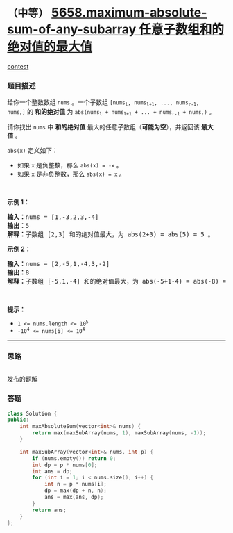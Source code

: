 # `（中等）` [5658.maximum-absolute-sum-of-any-subarray 任意子数组和的绝对值的最大值](https://leetcode-cn.com/problems/maximum-absolute-sum-of-any-subarray/)

[contest](https://leetcode-cn.com/contest/biweekly-contest-45/problems/maximum-absolute-sum-of-any-subarray/)

### 题目描述
<div class="notranslate"><p>给你一个整数数组&nbsp;<code>nums</code>&nbsp;。一个子数组&nbsp;<code>[nums<sub>l</sub>, nums<sub>l+1</sub>, ..., nums<sub>r-1</sub>, nums<sub>r</sub>]</code>&nbsp;的 <strong>和的绝对值</strong>&nbsp;为&nbsp;<code>abs(nums<sub>l</sub> + nums<sub>l+1</sub> + ... + nums<sub>r-1</sub> + nums<sub>r</sub>)</code>&nbsp;。</p>

<p>请你找出 <code>nums</code>&nbsp;中 <strong>和的绝对值</strong> 最大的任意子数组（<b>可能为空</b>），并返回该 <strong>最大值</strong>&nbsp;。</p>

<p><code>abs(x)</code>&nbsp;定义如下：</p>

<ul>
	<li>如果&nbsp;<code>x</code>&nbsp;是负整数，那么&nbsp;<code>abs(x) = -x</code>&nbsp;。</li>
	<li>如果&nbsp;<code>x</code>&nbsp;是非负整数，那么&nbsp;<code>abs(x) = x</code>&nbsp;。</li>
</ul>

<p>&nbsp;</p>

<p><strong>示例 1：</strong></p>

<pre><b>输入：</b>nums = [1,-3,2,3,-4]
<b>输出：</b>5
<b>解释：</b>子数组 [2,3] 和的绝对值最大，为 abs(2+3) = abs(5) = 5 。
</pre>

<p><strong>示例 2：</strong></p>

<pre><b>输入：</b>nums = [2,-5,1,-4,3,-2]
<b>输出：</b>8
<b>解释：</b>子数组 [-5,1,-4] 和的绝对值最大，为 abs(-5+1-4) = abs(-8) = 8 。
</pre>

<p>&nbsp;</p>

<p><strong>提示：</strong></p>

<ul>
	<li><code>1 &lt;= nums.length &lt;= 10<sup>5</sup></code></li>
	<li><code>-10<sup>4</sup> &lt;= nums[i] &lt;= 10<sup>4</sup></code></li>
</ul>
</div>

---
### 思路
```
```

[发布的题解](https://leetcode-cn.com/problems/maximum-absolute-sum-of-any-subarray/solution/maximum-absolute-sum-by-ikaruga-omob/)

### 答题
``` C++
class Solution {
public:
    int maxAbsoluteSum(vector<int>& nums) {
        return max(maxSubArray(nums, 1), maxSubArray(nums, -1));
    }

    int maxSubArray(vector<int>& nums, int p) {
        if (nums.empty()) return 0;
        int dp = p * nums[0];
        int ans = dp;
        for (int i = 1; i < nums.size(); i++) {
            int n = p * nums[i];
            dp = max(dp + n, n);
            ans = max(ans, dp);
        }
        return ans;
    }
};
```





